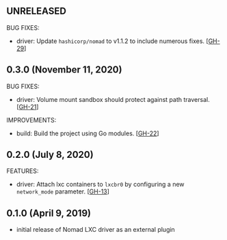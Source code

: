 ## UNRELEASED

BUG FIXES:
* driver: Update `hashicorp/nomad` to v1.1.2 to include numerous fixes. [[GH-29](https://github.com/hashicorp/nomad-driver-lxc/pull/29)]

## 0.3.0 (November 11, 2020)

BUG FIXES:
* driver: Volume mount sandbox should protect against path traversal. [[GH-21](https://github.com/hashicorp/nomad-driver-lxc/pull/21)]

IMPROVEMENTS:
* build: Build the project using Go modules. [[GH-22](https://github.com/hashicorp/nomad-driver-lxc/pull/22)]

## 0.2.0 (July 8, 2020)

FEATURES:
* driver: Attach lxc containers to `lxcbr0` by configuring a new `network_mode` parameter. [[GH-13](https://github.com/hashicorp/nomad-driver-lxc/pull/13)]

## 0.1.0 (April 9, 2019)

* initial release of Nomad LXC driver as an external plugin
